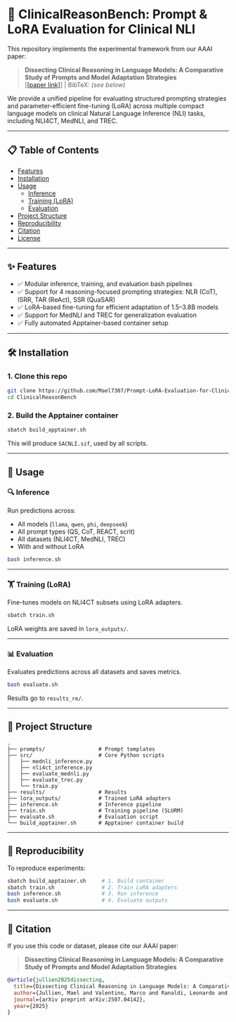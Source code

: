 # 🧠 ClinicalReasonBench: Prompt & LoRA Evaluation for Clinical NLI

This repository implements the experimental framework from our AAAI paper:

> **Dissecting Clinical Reasoning in Language Models: A Comparative Study of Prompts and Model Adaptation Strategies**  
> [[[paper link]](https://arxiv.org/abs/2507.04142)] | BibTeX: *(see below)*

We provide a unified pipeline for evaluating structured prompting strategies and parameter-efficient fine-tuning (LoRA) across multiple compact language models on clinical Natural Language Inference (NLI) tasks, including NLI4CT, MedNLI, and TREC.

---

## 📋 Table of Contents

- [Features](#features)
- [Installation](#installation)
- [Usage](#usage)
  - [Inference](#inference)
  - [Training (LoRA)](#training-lora)
  - [Evaluation](#evaluation)
- [Project Structure](#project-structure)
- [Reproducibility](#reproducibility)
- [Citation](#citation)
- [License](#license)

---

## ✨ Features

- ✅ Modular inference, training, and evaluation bash pipelines
- ✅ Support for 4 reasoning-focused prompting strategies: NLR (CoT), ISRR, TAR (ReAct), SSR (QuaSAR)
- ✅ LoRA-based fine-tuning for efficient adaptation of 1.5–3.8B models
- ✅ Support for MedNLI and TREC for generalization evaluation
- ✅ Fully automated Apptainer-based container setup

---

## 🛠️ Installation

### 1. Clone this repo
```bash
git clone https://github.com/Mael7307/Prompt-LoRA-Evaluation-for-Clinical-NLI.git
cd ClinicalReasonBench
````

### 2. Build the Apptainer container

```bash
sbatch build_apptainer.sh
```

This will produce `SACNLI.sif`, used by all scripts.

---

## 🚀 Usage

### 🔍 Inference

Run predictions across:

* All models (`llama`, `qwen`, `phi`, `deepseek`)
* All prompt types (QS, CoT, REACT, scrit)
* All datasets (NLI4CT, MedNLI, TREC)
* With and without LoRA

```bash
bash inference.sh
```

---

### 🏋️ Training (LoRA)

Fine-tunes models on NLI4CT subsets using LoRA adapters.

```bash
sbatch train.sh
```

LoRA weights are saved in `lora_outputs/`.

---

### 📊 Evaluation

Evaluates predictions across all datasets and saves metrics.

```bash
bash evaluate.sh
```

Results go to `results_re/`.

---

## 📁 Project Structure

```
.
├── prompts/                 # Prompt templates
├── src/                     # Core Python scripts
│   ├── mednli_inference.py
│   ├── nli4ct_inference.py
│   ├── evaluate_mednli.py
│   ├── evaluate_trec.py
│   └── train.py
├── results/                 # Results
├── lora_outputs/            # Trained LoRA adapters
├── inference.sh             # Inference pipeline
├── train.sh                 # Training pipeline (SLURM)
├── evaluate.sh              # Evaluation script
└── build_apptainer.sh       # Apptainer container build
```

---

## 🔁 Reproducibility

To reproduce experiments:

```bash
sbatch build_apptainer.sh     # 1. Build container
sbatch train.sh               # 2. Train LoRA adapters
bash inference.sh             # 3. Run inference
bash evaluate.sh              # 4. Evaluate outputs
```

---

## 📄 Citation

If you use this code or dataset, please cite our AAAI paper:

> **Dissecting Clinical Reasoning in Language Models: A Comparative Study of Prompts and Model Adaptation Strategies**

```bibtex
@article{jullien2025dissecting,
  title={Dissecting Clinical Reasoning in Language Models: A Comparative Study of Prompts and Model Adaptation Strategies},
  author={Jullien, Mael and Valentino, Marco and Ranaldi, Leonardo and Freitas, Andre},
  journal={arXiv preprint arXiv:2507.04142},
  year={2025}
}
```
